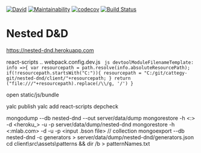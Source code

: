 [![David](https://david-dm.org/cattegy/nested-dnd.svg)](https://david-dm.org/cattegy/nested-dnd)
[![Maintainability](https://api.codeclimate.com/v1/badges/1e5f831c6ccb0e23fad1/maintainability)](https://codeclimate.com/github/cattegy/nested-dnd/maintainability)
[![codecov](https://codecov.io/gh/cattegy/nested-dnd/branch/master/graph/badge.svg)](https://codecov.io/gh/cattegy/nested-dnd)
[![Build Status](https://travis-ci.org/cattegy/nested-dnd.svg?branch=master)](https://travis-ci.org/cattegy/nested-dnd)

# Nested D&D

https://nested-dnd.herokuapp.com

react-scripts .. webpack.config.dev.js
``  js
	devtoolModuleFilenameTemplate: info =>{
    	var resourcepath = path.resolve(info.absoluteResourcePath);
    	if(!resourcepath.startsWith("C:")){
    		resourcepath = "C:/git/cattegy-git/nested-dnd/client/"+resourcepath;
    	}
    	return ("file:///"+resourcepath).replace(/\\/g, '/')
    }
``

open static/js/bundle

yalc publish 
yalc add react-scripts
depcheck

mongodump --db nested-dnd --out server/data/dump
mongorestore -h <:> -d <heroku_> -u <user> -p <pw> server/data/dump/nested-dnd
mongorestore -h <:mlab.com> -d <dbname> -u <user> -p <password> <input .bson file> // collection
mongoexport --db nested-dnd -c generators > server/data/dump/nested-dnd/generators.json
cd client\src\assets\patterns && dir /b > patternNames.txt